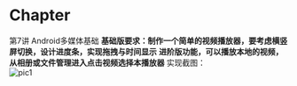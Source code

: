 # Chapter
第7讲 Android多媒体基础
**基础版要求：制作一个简单的视频播放器，要考虑横竖屏切换，设计进度条，实现拖拽与时间显示**
**进阶版功能，可以播放本地的视频，从相册或文件管理进入点击视频选择本播放器**
实现截图：<br>
![pic1](./ScreenShot/ScreenShot1.gif)
